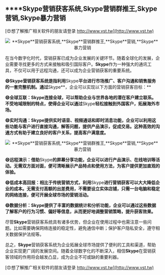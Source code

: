 ## ****Skype**营销获客系统,**Skype**营销群推王,**Skype**营销,**Skype**暴力营销**

[😍想了解推广相关软件的朋友请登录 http://www.vst.tw](http://www.vst.tw)

 <center><img src="https://vst.tw/MP4/tuiguang/png/5.png" alt="**Skype**营销获客系统,**Skype**营销群推王,**Skype**营销,**Skype**暴力营销"></center>

在当今数字化时代，营销获客已成为企业发展的关键环节。随着全球化的发展，企业需要寻找更多的方式来接触和吸引国际客户。**Skype**作为一种强大的通讯工具，不仅可以用于远程沟通，还可以成为企业营销获客的重要系统。

**😄**Skype**营销获客系统是指利用**Skype**平台进行市场推广、客户沟通和销售服务的一套完整机制。通过**Skype**，企业可以实现以下方面的营销获客目标：**

**😄全球互联：**Skype**连接全球，可以帮助企业与世界各地的潜在客户建立联系。不受地域限制的特点，使得企业可以通过**Skype**轻松接触到外国客户，拓展海外市场。**

**😄实时沟通：**Skype**提供实时语音、视频通话和即时消息功能，企业可以利用这些功能与客户进行直接沟通，解答问题，提供产品演示，促成交易。这种高效的沟通方式有助于建立良好的客户关系，提高客户满意度。**

 <center><img src="https://vst.tw/MP4/tuiguang/png/2.png" alt="**Skype**营销获客系统,**Skype**营销群推王,**Skype**营销,**Skype**暴力营销"></center>

**😄远程演示：借助**Skype**的屏幕分享功能，企业可以进行产品演示、在线培训等活动。无需双方面对面，便可清晰展示产品特点和使用方法，为客户提供更加直观的体验。**

**😄低成本高回报：相比于传统营销方式，利用**Skype**进行营销获客可以大大降低企业的成本。无需支付高额的出差费用，不需要设立实体店铺，只需一台电脑和稳定的网络连接，便可开展全球市场的营销活动。**

**😄数据分析：**Skype**提供了丰富的数据统计和分析功能，企业可以通过这些数据了解客户的行为习惯、偏好等信息，从而更好地调整营销策略，提升获客效果。**

尽管**Skype**营销获客系统具有诸多优势，但企业在使用过程中也需注意一些问题。比如需要确保网络连接的稳定性，避免通信中断；保护客户隐私安全，遵守相关数据保护法规等。

总之，**Skype**营销获客系统为企业拓展全球市场提供了便利的工具和渠道，帮助企业实现更广阔的发展空间。随着全球数字化的不断深入，相信**Skype**在营销获客领域的作用将会越发凸显，成为企业不可或缺的重要利器。

[😍想了解推广相关软件的朋友请登录 http://www.vst.tw](http://www.vst.tw)



